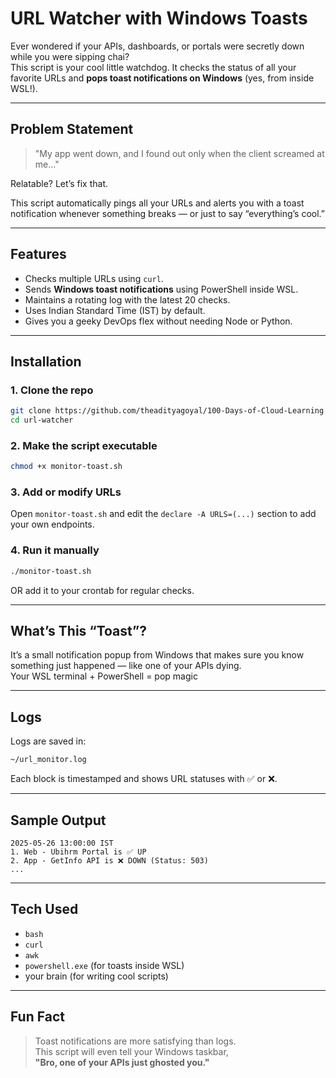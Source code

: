 # URL Watcher with Windows Toasts 

Ever wondered if your APIs, dashboards, or portals were secretly down while you were sipping chai?  
This script is your cool little watchdog. It checks the status of all your favorite URLs and **pops toast notifications on Windows** (yes, from inside WSL!).

---

## Problem Statement

> "My app went down, and I found out only when the client screamed at me..."

Relatable? Let’s fix that.

This script automatically pings all your URLs and alerts you with a toast notification whenever something breaks — or just to say “everything’s cool.”

---

## Features

- Checks multiple URLs using `curl`.
- Sends **Windows toast notifications** using PowerShell inside WSL.
- Maintains a rotating log with the latest 20 checks.
- Uses Indian Standard Time (IST) by default.
- Gives you a geeky DevOps flex without needing Node or Python.

---

## Installation

### 1. Clone the repo

```bash
git clone https://github.com/theadityagoyal/100-Days-of-Cloud-Learning
cd url-watcher
```

### 2. Make the script executable

```bash
chmod +x monitor-toast.sh
```

### 3. Add or modify URLs

Open `monitor-toast.sh` and edit the `declare -A URLS=(...)` section to add your own endpoints.

### 4. Run it manually

```bash
./monitor-toast.sh
```

OR add it to your crontab for regular checks.

---

## What’s This “Toast”?

It’s a small notification popup from Windows that makes sure you know something just happened — like one of your APIs dying.  
Your WSL terminal + PowerShell = pop magic 

---

## Logs

Logs are saved in:

```bash
~/url_monitor.log
```

Each block is timestamped and shows URL statuses with ✅ or ❌.

---

## Sample Output

```text
2025-05-26 13:00:00 IST
1. Web - Ubihrm Portal is ✅ UP
2. App - GetInfo API is ❌ DOWN (Status: 503)
...
```

---

## Tech Used

- `bash`
- `curl`
- `awk`
- `powershell.exe` (for toasts inside WSL)
-  your brain (for writing cool scripts)

---

## Fun Fact

> Toast notifications are more satisfying than logs.  
> This script will even tell your Windows taskbar,  
> **"Bro, one of your APIs just ghosted you."**
